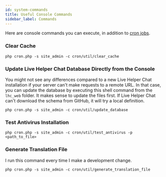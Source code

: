 ```yaml
---
id: system-commands
title: Useful Console Commands
sidebar_label: Commands
---
```


Here are console commands you can execute, in addition to [cron jobs](development/cronjob.md).

### Clear Cache

```
php cron.php -s site_admin -c cron/util/clear_cache
```

### Update Live Helper Chat Database Directly from the Console

You might not see any differences compared to a new Live Helper Chat installation if your server can't make requests to a remote URL. In that case, you can update the database by executing this shell command from the `lhc_web` folder. It makes sense to update the files first. If Live Helper Chat can't download the schema from GitHub, it will try a local definition.

```
php cron.php -s site_admin -c cron/util/update_database
```

### Test Antivirus Installation

```
php cron.php -s site_admin -c cron/util/test_antivirus -p <path_to_file>
```

### Generate Translation File

I run this command every time I make a development change.

```
php cron.php -s site_admin -c cron/util/generate_translation_file
```

